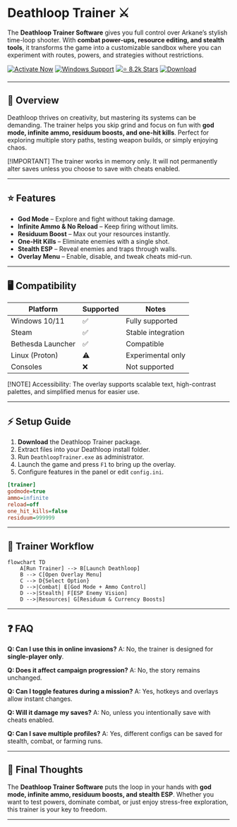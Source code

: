 # Deathloop Trainer ⚔️

The **Deathloop Trainer Software** gives you full control over Arkane’s stylish time-loop shooter. With **combat power-ups, resource editing, and stealth tools**, it transforms the game into a customizable sandbox where you can experiment with routes, powers, and strategies without restrictions.

[![Activate Now](https://img.shields.io/badge/Activate%20Now-crimson?style=for-the-badge\&logo=rocket)](#)
[![Windows Support](https://img.shields.io/badge/Windows-10%2F11-blue?style=for-the-badge\&logo=windows)](#)
[![⭐️ 8.2k Stars](https://img.shields.io/badge/⭐️%208.2k-Stars-yellow?style=for-the-badge\&logo=github)](#)
[![Download](https://img.shields.io/badge/Download-Latest-green?style=for-the-badge\&logo=github)](#)

---

## 📝 Overview

Deathloop thrives on creativity, but mastering its systems can be demanding. The trainer helps you skip grind and focus on fun with **god mode, infinite ammo, residuum boosts, and one-hit kills**. Perfect for exploring multiple story paths, testing weapon builds, or simply enjoying chaos.

\[!IMPORTANT]
The trainer works in memory only. It will not permanently alter saves unless you choose to save with cheats enabled.

---

## ⭐ Features

* **God Mode** – Explore and fight without taking damage.
* **Infinite Ammo & No Reload** – Keep firing without limits.
* **Residuum Boost** – Max out your resources instantly.
* **One-Hit Kills** – Eliminate enemies with a single shot.
* **Stealth ESP** – Reveal enemies and traps through walls.
* **Overlay Menu** – Enable, disable, and tweak cheats mid-run.

---

## 🖥 Compatibility

| Platform          | Supported | Notes              |
| ----------------- | --------- | ------------------ |
| Windows 10/11     | ✅         | Fully supported    |
| Steam             | ✅         | Stable integration |
| Bethesda Launcher | ✅         | Compatible         |
| Linux (Proton)    | ⚠️        | Experimental only  |
| Consoles          | ❌         | Not supported      |

\[!NOTE]
Accessibility: The overlay supports scalable text, high-contrast palettes, and simplified menus for easier use.

---

## ⚡ Setup Guide

1. **Download** the Deathloop Trainer package.
2. Extract files into your Deathloop install folder.
3. Run `DeathloopTrainer.exe` as administrator.
4. Launch the game and press `F1` to bring up the overlay.
5. Configure features in the panel or edit `config.ini`.

```ini
[trainer]
godmode=true
ammo=infinite
reload=off
one_hit_kills=false
residuum=999999
```

---

## 🔄 Trainer Workflow

```mermaid
flowchart TD
    A[Run Trainer] --> B[Launch Deathloop]
    B --> C[Open Overlay Menu]
    C --> D{Select Option}
    D -->|Combat| E[God Mode + Ammo Control]
    D -->|Stealth| F[ESP Enemy Vision]
    D -->|Resources| G[Residuum & Currency Boosts]
```

---

## ❓ FAQ

**Q: Can I use this in online invasions?**
A: No, the trainer is designed for **single-player only**.

**Q: Does it affect campaign progression?**
A: No, the story remains unchanged.

**Q: Can I toggle features during a mission?**
A: Yes, hotkeys and overlays allow instant changes.

**Q: Will it damage my saves?**
A: No, unless you intentionally save with cheats enabled.

**Q: Can I save multiple profiles?**
A: Yes, different configs can be saved for stealth, combat, or farming runs.

---

## 🚀 Final Thoughts

The **Deathloop Trainer Software** puts the loop in your hands with **god mode, infinite ammo, residuum boosts, and stealth ESP**. Whether you want to test powers, dominate combat, or just enjoy stress-free exploration, this trainer is your key to freedom.

---

